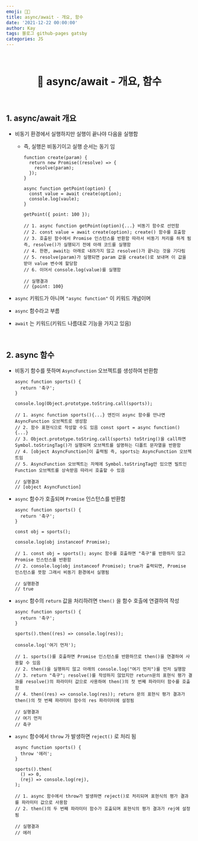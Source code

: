 ```yaml
---
emoji: 👨‍💻
title: async/await - 개요, 함수
date: '2021-12-22 00:00:00'
author: Kay
tags: 블로그 github-pages gatsby
categories: JS
---
```


<br>

<h1 align="center">
  👋  async/await - 개요, 함수
</h1>

<br>

## 1. async/await 개요

- 비동기 환경에서 실행하지만 실행이 끝나야 다음을 실행함

  - 즉, 실행은 비동기이고 실행 순서는 동기 임

    ```tsx
    function create(param) {
      return new Promise((resolve) => {
        resolve(param);
      });
    }

    async function getPoint(option) {
      const value = await create(option);
      console.log(vaule);
    }

    getPoint({ point: 100 });

    // 1. async function getPoint(option){...} 비동기 함수로 선언함
    // 2. const value = await create(option); create() 함수를 호출함
    // 3. 호출된 함수에서 Promise 인스턴스를 반환함 따라서 비동기 처리를 하게 됨 즉, resolve()가 실행되기 전에 아래 코드를 실행함
    // 4. 한편, await는 아래로 내려가지 않고 resolve()가 끝나는 것을 기다림
    // 5. resolve(param)가 실행되면 param 값을 create()로 보내며 이 값을 받아 value 변수에 할당함
    // 6. 이어서 console.log(value)를 실행함

    // 실행결과
    // {point: 100}
    ```

- `async` 키워드가 아니며 `"async function"` 이 키워드 개념이며
- `async` 함수라고 부름
- `await` 는 키워드(키워드 나름대로 기능을 가지고 있음)

<br>

## 2. async 함수

- 비동기 함수를 뜻하며 `AsyncFunction` 오브젝트를 생성하여 반환함

  ```tsx
  async function sports() {
    return '축구';
  }

  console.log(Object.prototype.toString.call(sports));

  // 1. async function sports(){...} 엔진이 async 함수를 만나면 AsyncFunction 오브젝트로 생성함
  // 2. 함수 표현식으로 작성할 수도 있음 const sport = async function(){...}
  // 3. Object.prototype.toString.call(sports) toString()을 call하면 Symbol.toStringTag()가 실행되며 오브젝트를 설명하는 디폴트 문자열을 반환함
  // 4. [object AsyncFunction]이 출력됨 즉, sports는 AsyncFunction 오브젝트임
  // 5. AsyncFunction 오브젝트는 자체에 Symbol.toStringTag만 있으면 빌트인 Function 오브젝트를 상속받음 따라서 호출할 수 있음

  // 실행결과
  // [object AsyncFunction]
  ```

- `async` 함수가 호출되며 `Promise` 인스턴스를 반환함

  ```tsx
  async function sports() {
    return '축구';
  }

  const obj = sports();

  console.log(obj instanceof Promise);

  // 1. const obj = sports(); async 함수를 호출하면 "축구"를 반환하지 않고 Promise 인스턴스를 반환함
  // 2. console.log(obj instanceof Promise); true가 출력되면, Promise 인스턴스를 뜻함 그래서 비동기 환경에서 실행됨

  // 실행환경
  // true
  ```

- `async` 함수의 `return` 값을 처리하려면 `then()` 을 함수 호출에 연결하여 작성

  ```tsx
  async function sports() {
    return '축구';
  }

  sports().then((res) => console.log(res));

  console.log('여기 먼저');

  // 1. sports()를 호출하면 Promise 인스턴스를 반환하므로 then()을 연결하여 사용할 수 있음
  // 2. then()을 실행하지 않고 아래의 console.log("여기 먼저")를 먼저 실행함
  // 3. return "축구"; resolve()를 작성하지 않았지만 return문의 표현식 평가 결과를 resolve()의 파라미터 값으로 사용하여 then()의 첫 번째 파라미터 함수를 호출함
  // 4. then((res) => console.log(res)); return 문의 표현식 평가 결과가 then()의 첫 번째 파라미터 함수의 res 파라미터에 설정됨

  // 실행결과
  // 여기 먼저
  // 축구
  ```

- `async` 함수에서 `throw` 가 발생하면 `reject()` 로 처리 됨

  ```tsx
  async function sports() {
    throw '에러';
  }

  sports().then(
    () => 0,
    (rej) => console.log(rej),
  );

  // 1. async 함수에서 throw가 발생하면 reject()로 처리되며 표현식의 평가 결과를 파라미터 값으로 사용함
  // 2. then()의 두 번째 파라미터 함수가 호출되며 표현식의 평가 결과가 rej에 설정됨

  // 실행결과
  // 에러
  ```

```toc

```

